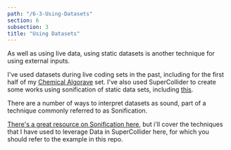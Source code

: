 ```yaml
---
path: "/6-3-Using-Datasets"
section: 6
subsection: 3
title: "Using Datasets"
---
```


As well as using live data, using static datasets is another technique for using external inputs.

I've used datasets during live coding sets in the past, including for the first half of my [Chemical Algorave](https://co34pt.bandcamp.com/album/live-at-chemical-algorave-culture-lab-newcastle-13-5-17) set. I've also used SuperCollider to create some works using sonification of static data sets, including [this](https://vimeo.com/110965074).

There are a number of ways to interpret datasets as sound, part of a technique commonly referred to as Sonification.

[There's a great resource on Sonification here](http://sonification.de/handbook/), but i'll cover the techniques that I have used to leverage Data in SuperCollider here, for which you should refer to the example in this repo.

